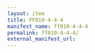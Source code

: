 ```yaml
---
layout: item
title: FF010-4-4-4
manifest_name: ff010-4-4-4
permalink: ff010-4-4-4/
external_manifest_url: 
---
```

<!-- Add an essay or interpretive material below this line,
using HTML or markdown.  Do not modify this file above this line -->
